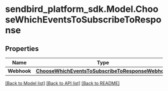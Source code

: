 
# sendbird_platform_sdk.Model.ChooseWhichEventsToSubscribeToResponse

## Properties

Name | Type | Description | Notes
------------ | ------------- | ------------- | -------------
**Webhook** | [**ChooseWhichEventsToSubscribeToResponseWebhook**](ChooseWhichEventsToSubscribeToResponseWebhook.md) |  | [optional] 

[[Back to Model list]](../README.md#documentation-for-models)
[[Back to API list]](../README.md#documentation-for-api-endpoints)
[[Back to README]](../README.md)

